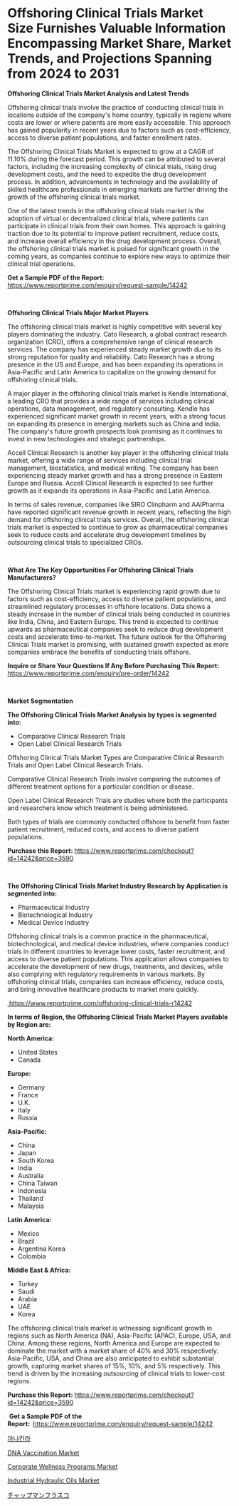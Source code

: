 <p><h1>Offshoring Clinical Trials Market Size Furnishes Valuable Information Encompassing Market Share, Market Trends, and Projections Spanning from 2024 to 2031</h1></p><p><strong>Offshoring Clinical Trials Market Analysis and Latest Trends</strong></p>
<p><p>Offshoring clinical trials involve the practice of conducting clinical trials in locations outside of the company's home country, typically in regions where costs are lower or where patients are more easily accessible. This approach has gained popularity in recent years due to factors such as cost-efficiency, access to diverse patient populations, and faster enrollment rates.</p><p>The Offshoring Clinical Trials Market is expected to grow at a CAGR of 11.10% during the forecast period. This growth can be attributed to several factors, including the increasing complexity of clinical trials, rising drug development costs, and the need to expedite the drug development process. In addition, advancements in technology and the availability of skilled healthcare professionals in emerging markets are further driving the growth of the offshoring clinical trials market.</p><p>One of the latest trends in the offshoring clinical trials market is the adoption of virtual or decentralized clinical trials, where patients can participate in clinical trials from their own homes. This approach is gaining traction due to its potential to improve patient recruitment, reduce costs, and increase overall efficiency in the drug development process. Overall, the offshoring clinical trials market is poised for significant growth in the coming years, as companies continue to explore new ways to optimize their clinical trial operations.</p></p>
<p><strong>Get a Sample PDF of the Report:&nbsp;</strong> <a href="https://www.reportprime.com/enquiry/request-sample/14242">https://www.reportprime.com/enquiry/request-sample/14242</a></p>
<p>&nbsp;</p>
<p><strong>Offshoring Clinical Trials Major Market Players</strong></p>
<p><p>The offshoring clinical trials market is highly competitive with several key players dominating the industry. Cato Research, a global contract research organization (CRO), offers a comprehensive range of clinical research services. The company has experienced steady market growth due to its strong reputation for quality and reliability. Cato Research has a strong presence in the US and Europe, and has been expanding its operations in Asia-Pacific and Latin America to capitalize on the growing demand for offshoring clinical trials.</p><p>A major player in the offshoring clinical trials market is Kendle International, a leading CRO that provides a wide range of services including clinical operations, data management, and regulatory consulting. Kendle has experienced significant market growth in recent years, with a strong focus on expanding its presence in emerging markets such as China and India. The company's future growth prospects look promising as it continues to invest in new technologies and strategic partnerships.</p><p>Accell Clinical Research is another key player in the offshoring clinical trials market, offering a wide range of services including clinical trial management, biostatistics, and medical writing. The company has been experiencing steady market growth and has a strong presence in Eastern Europe and Russia. Accell Clinical Research is expected to see further growth as it expands its operations in Asia-Pacific and Latin America.</p><p>In terms of sales revenue, companies like SIRO Clinpharm and AAIPharma have reported significant revenue growth in recent years, reflecting the high demand for offshoring clinical trials services. Overall, the offshoring clinical trials market is expected to continue to grow as pharmaceutical companies seek to reduce costs and accelerate drug development timelines by outsourcing clinical trials to specialized CROs.</p></p>
<p>&nbsp;</p>
<p><strong>What Are The Key Opportunities For Offshoring Clinical Trials Manufacturers?</strong></p>
<p><p>The Offshoring Clinical Trials market is experiencing rapid growth due to factors such as cost-efficiency, access to diverse patient populations, and streamlined regulatory processes in offshore locations. Data shows a steady increase in the number of clinical trials being conducted in countries like India, China, and Eastern Europe. This trend is expected to continue upwards as pharmaceutical companies seek to reduce drug development costs and accelerate time-to-market. The future outlook for the Offshoring Clinical Trials market is promising, with sustained growth expected as more companies embrace the benefits of conducting trials offshore.</p></p>
<p><strong>Inquire or Share Your Questions If Any Before Purchasing This Report:</strong> <a href="https://www.reportprime.com/enquiry/pre-order/14242">https://www.reportprime.com/enquiry/pre-order/14242</a></p>
<p>&nbsp;</p>
<p><strong>Market Segmentation</strong></p>
<p><strong>The Offshoring Clinical Trials Market Analysis by types is segmented into:</strong></p>
<p><ul><li>Comparative Clinical Research Trials</li><li>Open Label Clinical Research Trials</li></ul></p>
<p><p>Offshoring Clinical Trials Market Types are Comparative Clinical Research Trials and Open Label Clinical Research Trials. </p><p>Comparative Clinical Research Trials involve comparing the outcomes of different treatment options for a particular condition or disease. </p><p>Open Label Clinical Research Trials are studies where both the participants and researchers know which treatment is being administered. </p><p>Both types of trials are commonly conducted offshore to benefit from faster patient recruitment, reduced costs, and access to diverse patient populations.</p></p>
<p><strong>Purchase this Report:&nbsp;</strong><a href="https://www.reportprime.com/checkout?id=14242&price=3590">https://www.reportprime.com/checkout?id=14242&price=3590</a></p>
<p>&nbsp;</p>
<p><strong>The Offshoring Clinical Trials Market Industry Research by Application is segmented into:</strong></p>
<p><ul><li>Pharmaceutical Industry</li><li>Biotechnological Industry</li><li>Medical Device Industry</li></ul></p>
<p><p>Offshoring clinical trials is a common practice in the pharmaceutical, biotechnological, and medical device industries, where companies conduct trials in different countries to leverage lower costs, faster recruitment, and access to diverse patient populations. This application allows companies to accelerate the development of new drugs, treatments, and devices, while also complying with regulatory requirements in various markets. By offshoring clinical trials, companies can increase efficiency, reduce costs, and bring innovative healthcare products to market more quickly.</p></p>
<p><a href="https://www.reportprime.com/offshoring-clinical-trials-r14242">&nbsp;https://www.reportprime.com/offshoring-clinical-trials-r14242</a></p>
<p><strong>In terms of Region, the Offshoring Clinical Trials Market Players available by Region are:</strong></p>
<p>
    <p> <strong> North America: </strong>
        <ul>
            <li>United States</li>
            <li>Canada</li>
        </ul>
        </p> 
    <p> <strong> Europe: </strong>
        <ul>
            <li>Germany</li>
            <li>France</li>
            <li>U.K.</li>
            <li>Italy</li>
            <li>Russia</li>
        </ul>
        </p> 
    <p> <strong> Asia-Pacific: </strong>
        <ul>
            <li>China</li>
            <li>Japan</li>
            <li>South Korea</li>
            <li>India</li>
            <li>Australia</li>
            <li>China Taiwan</li>
            <li>Indonesia</li>
            <li>Thailand</li>
            <li>Malaysia</li>
        </ul>
        </p> 
    <p> <strong> Latin America: </strong>
        <ul>
            <li>Mexico</li>
            <li>Brazil</li>
            <li>Argentina Korea</li>
            <li>Colombia</li>
        </ul>
        </p> 
    <p> <strong> Middle East & Africa: </strong>
        <ul>
            <li>Turkey</li>
            <li>Saudi</li>
            <li>Arabia</li>
            <li>UAE</li>
            <li>Korea</li>
        </ul>
    </p>
    </p>
<p><p>The offshoring clinical trials market is witnessing significant growth in regions such as North America (NA), Asia-Pacific (APAC), Europe, USA, and China. Among these regions, North America and Europe are expected to dominate the market with a market share of 40% and 30% respectively. Asia-Pacific, USA, and China are also anticipated to exhibit substantial growth, capturing market shares of 15%, 10%, and 5% respectively. This trend is driven by the increasing outsourcing of clinical trials to lower-cost regions.</p></p>
<p><strong>Purchase this Report: </strong><a href="https://www.reportprime.com/checkout?id=14242&price=3590">https://www.reportprime.com/checkout?id=14242&price=3590</a></p>
<p>&nbsp;<strong>Get a Sample PDF of the Report:&nbsp;&nbsp;</strong><a href="https://www.reportprime.com/enquiry/request-sample/14242">https://www.reportprime.com/enquiry/request-sample/14242</a></p>
<p><strong></strong></p>
<p><p><a href="https://github.com/PercyHagernes9778/Market-Research-Report-List-1/blob/main/520191923038.md">아나킨라</a></p><p><a href="https://github.com/indrystar/Market-Research-Report-List-2/blob/main/dna-vaccination-market.md">DNA Vaccination Market</a></p><p><a href="https://github.com/josesg55/Market-Research-Report-List-2/blob/main/corporate-wellness-programs-market.md">Corporate Wellness Programs Market</a></p><p><a href="https://issuu.com/reportprime-2/docs/industrial-hydraulic-oils-market-size-2030.pptx">Industrial Hydraulic Oils Market</a></p><p><a href="https://github.com/ddwcuskozol07187/Market-Research-Report-List-1/blob/main/556240425236.md">チャップマンフラスコ</a></p></p>